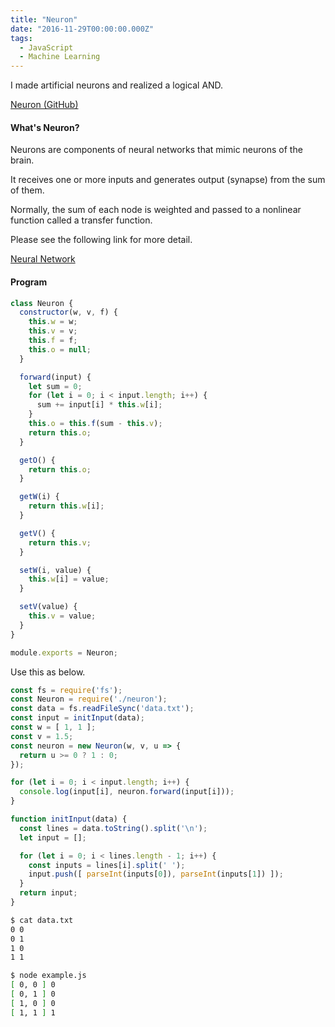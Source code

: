 ```yaml
---
title: "Neuron"
date: "2016-11-29T00:00:00.000Z"
tags:
  - JavaScript
  - Machine Learning
---
```

I made artificial neurons and realized a logical AND.

[Neuron (GitHub)](https://github.com/saitoxu/ml-kitchen-sink/tree/master/05-neuron)

#### **What's Neuron?**
Neurons are components of neural networks that mimic neurons of the brain.

It receives one or more inputs and generates output (synapse) from the sum of them.

Normally, the sum of each node is weighted and passed to a nonlinear function called a transfer function.

Please see the following link for more detail.

[Neural Network](https://en.wikipedia.org/wiki/Artificial_neural_network)

#### **Program**
```js
class Neuron {
  constructor(w, v, f) {
    this.w = w;
    this.v = v;
    this.f = f;
    this.o = null;
  }

  forward(input) {
    let sum = 0;
    for (let i = 0; i < input.length; i++) {
      sum += input[i] * this.w[i];
    }
    this.o = this.f(sum - this.v);
    return this.o;
  }

  getO() {
    return this.o;
  }

  getW(i) {
    return this.w[i];
  }

  getV() {
    return this.v;
  }

  setW(i, value) {
    this.w[i] = value;
  }

  setV(value) {
    this.v = value;
  }
}

module.exports = Neuron;
```

Use this as below.

```js
const fs = require('fs');
const Neuron = require('./neuron');
const data = fs.readFileSync('data.txt');
const input = initInput(data);
const w = [ 1, 1 ];
const v = 1.5;
const neuron = new Neuron(w, v, u => {
  return u >= 0 ? 1 : 0;
});

for (let i = 0; i < input.length; i++) {
  console.log(input[i], neuron.forward(input[i]));
}

function initInput(data) {
  const lines = data.toString().split('\n');
  let input = [];

  for (let i = 0; i < lines.length - 1; i++) {
    const inputs = lines[i].split(' ');
    input.push([ parseInt(inputs[0]), parseInt(inputs[1]) ]);
  }
  return input;
}
```

```bash
$ cat data.txt
0 0
0 1
1 0
1 1

$ node example.js
[ 0, 0 ] 0
[ 0, 1 ] 0
[ 1, 0 ] 0
[ 1, 1 ] 1
```
